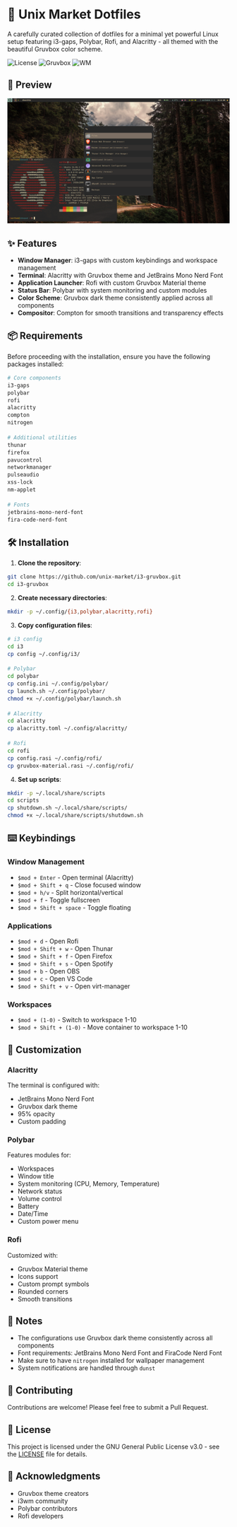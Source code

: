 # 🚀 Unix Market Dotfiles

A carefully curated collection of dotfiles for a minimal yet powerful Linux setup featuring i3-gaps, Polybar, Rofi, and Alacritty - all themed with the beautiful Gruvbox color scheme.

![License](https://img.shields.io/badge/license-GPL-blue.svg)
![Gruvbox](https://img.shields.io/badge/theme-Gruvbox-brown)
![WM](https://img.shields.io/badge/WM-i3gaps-purple)

## 🎨 Preview

![screeenshot-1](assets/screenshot-1.png)

## ✨ Features

- **Window Manager**: i3-gaps with custom keybindings and workspace management
- **Terminal**: Alacritty with Gruvbox theme and JetBrains Mono Nerd Font
- **Application Launcher**: Rofi with custom Gruvbox Material theme
- **Status Bar**: Polybar with system monitoring and custom modules
- **Color Scheme**: Gruvbox dark theme consistently applied across all components
- **Compositor**: Compton for smooth transitions and transparency effects

## 📦 Requirements

Before proceeding with the installation, ensure you have the following packages installed:

```bash
# Core components
i3-gaps
polybar
rofi
alacritty
compton
nitrogen

# Additional utilities
thunar
firefox
pavucontrol
networkmanager
pulseaudio
xss-lock
nm-applet

# Fonts
jetbrains-mono-nerd-font
fira-code-nerd-font
```

## 🛠️ Installation

1. **Clone the repository**:
```bash
git clone https://github.com/unix-market/i3-gruvbox.git
cd i3-gruvbox
```

2. **Create necessary directories**:
```bash
mkdir -p ~/.config/{i3,polybar,alacritty,rofi}
```

3. **Copy configuration files**:
```bash
# i3 config
cd i3
cp config ~/.config/i3/

# Polybar
cd polybar
cp config.ini ~/.config/polybar/
cp launch.sh ~/.config/polybar/
chmod +x ~/.config/polybar/launch.sh

# Alacritty
cd alacritty
cp alacritty.toml ~/.config/alacritty/

# Rofi
cd rofi
cp config.rasi ~/.config/rofi/
cp gruvbox-material.rasi ~/.config/rofi/
```

4. **Set up scripts**:
```bash
mkdir -p ~/.local/share/scripts
cd scripts
cp shutdown.sh ~/.local/share/scripts/
chmod +x ~/.local/share/scripts/shutdown.sh
```

## ⌨️ Keybindings

### Window Management
- `$mod + Enter` - Open terminal (Alacritty)
- `$mod + Shift + q` - Close focused window
- `$mod + h/v` - Split horizontal/vertical
- `$mod + f` - Toggle fullscreen
- `$mod + Shift + space` - Toggle floating

### Applications
- `$mod + d` - Open Rofi
- `$mod + Shift + w` - Open Thunar
- `$mod + Shift + f` - Open Firefox
- `$mod + Shift + s` - Open Spotify
- `$mod + b` - Open OBS
- `$mod + c` - Open VS Code
- `$mod + Shift + v` - Open virt-manager

### Workspaces
- `$mod + (1-0)` - Switch to workspace 1-10
- `$mod + Shift + (1-0)` - Move container to workspace 1-10

## 🎨 Customization

### Alacritty
The terminal is configured with:
- JetBrains Mono Nerd Font
- Gruvbox dark theme
- 95% opacity
- Custom padding

### Polybar
Features modules for:
- Workspaces
- Window title
- System monitoring (CPU, Memory, Temperature)
- Network status
- Volume control
- Battery
- Date/Time
- Custom power menu

### Rofi
Customized with:
- Gruvbox Material theme
- Icons support
- Custom prompt symbols
- Rounded corners
- Smooth transitions

## 📝 Notes

- The configurations use Gruvbox dark theme consistently across all components
- Font requirements: JetBrains Mono Nerd Font and FiraCode Nerd Font
- Make sure to have `nitrogen` installed for wallpaper management
- System notifications are handled through `dunst`

## 🤝 Contributing

Contributions are welcome! Please feel free to submit a Pull Request.

## 📄 License

This project is licensed under the GNU General Public License v3.0 - see the [LICENSE](LICENSE) file for details.

## 🙏 Acknowledgments

- Gruvbox theme creators
- i3wm community
- Polybar contributors
- Rofi developers
